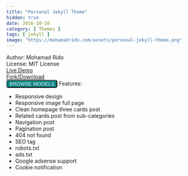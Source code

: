 ```yaml
---
title: "Personal Jekyll Theme"
hidden: true
date: 2016-10-10
category: [ Themes ]
tags: [ jekyll ]
image: "https://mohamadrido.com/assets/personal-jekyll-theme.png"
---
```

Author: Mohamad Rido<br />
License: MIT License<br />
<a href="https://mohamadrido.com">Live Demo</a><br />
<a href="https://github.com/mohamadrido/personal-jekyll-theme">Fork/Download</a><br />
<button style="background: teal; border-radius: 5px;"><a style="text-decoration: none; color: #fff;" href="https://publicdomainmodels.com/">BROWSE MODELS</a></button>
Features:
   - Responsive design
   - Responsive image full page
   - Clean homepage three cards post
   - Related cards post from sub-categories
   - Navigation post
   - Pagination post
   - 404 not found
   - SEO tag
   - robots.txt
   - ads.txt
   - Google adsense support
   - Cookie notification
<br />
